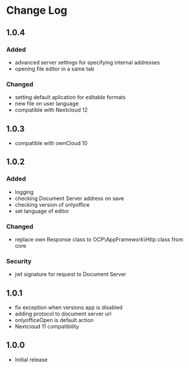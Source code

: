 # Change Log

## 1.0.4
### Added
- advanced server settings for specifying internal addresses
- opening file editor in a same tab

### Changed
- setting default aplication for editable formats
- new file on user language
- compatible with Nextcloud 12

## 1.0.3
- compatible with ownCloud 10

## 1.0.2
### Added
- logging
- checking Document Server address on save
- checking version of onlyoffice
- set language of editor

### Changed
- replace own Response class to OCP\AppFramework\Http class from core

### Security
- jwt signature for request to Document Server

## 1.0.1
- fix exception when versions app is disabled
- adding protocol to document server url
- onlyofficeOpen is default action
- Nextcloud 11 compatibility

## 1.0.0
- Initial release